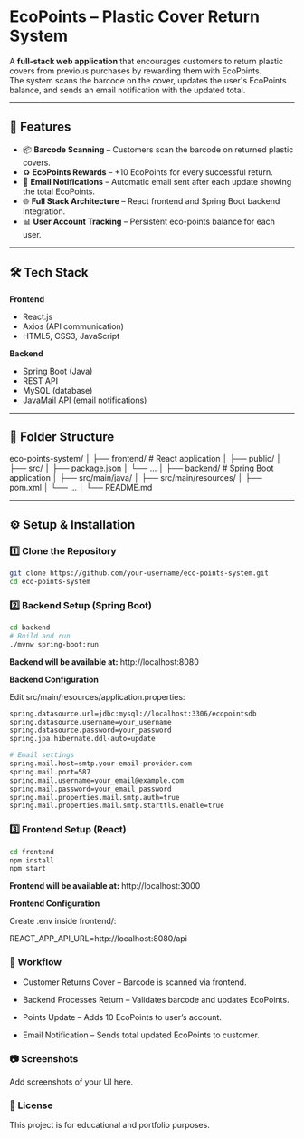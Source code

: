 # EcoPoints – Plastic Cover Return System

A **full-stack web application** that encourages customers to return plastic covers from previous purchases by rewarding them with EcoPoints.  
The system scans the barcode on the cover, updates the user's EcoPoints balance, and sends an email notification with the updated total.

---

## 📌 Features

- 📦 **Barcode Scanning** – Customers scan the barcode on returned plastic covers.
- ♻️ **EcoPoints Rewards** – +10 EcoPoints for every successful return.
- 📧 **Email Notifications** – Automatic email sent after each update showing the total EcoPoints.
- 🌐 **Full Stack Architecture** – React frontend and Spring Boot backend integration.
- 📊 **User Account Tracking** – Persistent eco-points balance for each user.

---

## 🛠 Tech Stack

**Frontend**
- React.js
- Axios (API communication)
- HTML5, CSS3, JavaScript

**Backend**
- Spring Boot (Java)
- REST API
- MySQL (database)
- JavaMail API (email notifications)

---

## 📂 Folder Structure

eco-points-system/
│
├── frontend/ # React application
│ ├── public/
│ ├── src/
│ ├── package.json
│ └── ...
│
├── backend/ # Spring Boot application
│ ├── src/main/java/
│ ├── src/main/resources/
│ ├── pom.xml
│ └── ...
│
└── README.md


---

## ⚙️ Setup & Installation

### 1️⃣ Clone the Repository
```bash
git clone https://github.com/your-username/eco-points-system.git
cd eco-points-system
```
### 2️⃣ Backend Setup (Spring Boot)
```bash
cd backend
# Build and run
./mvnw spring-boot:run
```

**Backend will be available at:**
http://localhost:8080

**Backend Configuration**

Edit src/main/resources/application.properties:
```bash
spring.datasource.url=jdbc:mysql://localhost:3306/ecopointsdb
spring.datasource.username=your_username
spring.datasource.password=your_password
spring.jpa.hibernate.ddl-auto=update

# Email settings
spring.mail.host=smtp.your-email-provider.com
spring.mail.port=587
spring.mail.username=your_email@example.com
spring.mail.password=your_email_password
spring.mail.properties.mail.smtp.auth=true
spring.mail.properties.mail.smtp.starttls.enable=true
```

### 3️⃣ Frontend Setup (React)
```bash
cd frontend
npm install
npm start
```
**Frontend will be available at:**
http://localhost:3000

**Frontend Configuration**

Create .env inside frontend/:

REACT_APP_API_URL=http://localhost:8080/api


### 🔄 Workflow
- Customer Returns Cover – Barcode is scanned via frontend.

- Backend Processes Return – Validates barcode and updates EcoPoints.

- Points Update – Adds 10 EcoPoints to user’s account.

- Email Notification – Sends total updated EcoPoints to customer.


### 📷 Screenshots
Add screenshots of your UI here.


### 📜 License
This project is for educational and portfolio purposes.






